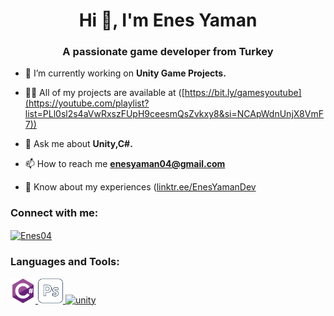 <h1 align="center">Hi 👋, I'm Enes Yaman</h1>
<h3 align="center">A passionate game developer from Turkey</h3>

- 🔭 I’m currently working on **Unity Game Projects.**

- 👨‍💻 All of my projects are available at ([https://bit.ly/gamesyoutube](https://youtube.com/playlist?list=PLl0sl2s4aVwRxszFUpH9ceesmQsZvkxy8&si=NCApWdnUnjX8VmF7))

- 💬 Ask me about **Unity,C#.**

- 📫 How to reach me **enesyaman04@gmail.com**

- 📄 Know about my experiences ([linktr.ee/EnesYamanDev]([https://linktr.ee/ozanvolkan](https://linktr.ee/EnesYamanDev))

<h3 align="left">Connect with me:</h3>
<p align="left">
<a href="https://www.linkedin.com/in/enesyamann/" target="blank"><img align="center" src="https://raw.githubusercontent.com/rahuldkjain/github-profile-readme-generator/master/src/images/icons/Social/linked-in-alt.svg" alt="Enes04" height="30" width="40" /></a>
</p>

<h3 align="left">Languages and Tools:</h3>
<p align="left"> <a href="https://www.w3schools.com/cs/" target="_blank" rel="noreferrer"> <img src="https://raw.githubusercontent.com/devicons/devicon/master/icons/csharp/csharp-original.svg" alt="csharp" width="40" height="40"/> </a> <a href="https://www.photoshop.com/en" target="_blank" rel="noreferrer"> <img src="https://raw.githubusercontent.com/devicons/devicon/master/icons/photoshop/photoshop-line.svg" alt="photoshop" width="40" height="40"/> </a> <a href="https://unity.com/" target="_blank" rel="noreferrer"> <img src="https://www.vectorlogo.zone/logos/unity3d/unity3d-icon.svg" alt="unity" width="40" height="40"/> </a> </p>
